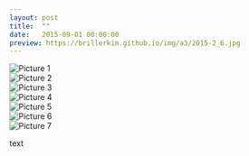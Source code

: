 ```yaml
---
layout: post
title:  ""
date:   2015-09-01 00:00:00
preview: https://brillerkim.github.io/img/a3/2015-2_6.jpg
---
```


![Picture 1](https://brillerkim.github.io/img/a3/2015-2_1.png)
<br>
![Picture 2](https://brillerkim.github.io/img/a3/2015-2_2.png)
<br>
![Picture 3](https://brillerkim.github.io/img/a3/2015-2_3.png)
<br>
![Picture 4](https://brillerkim.github.io/img/a3/2015-2_4.png)
<br>
![Picture 5](https://brillerkim.github.io/img/a3/2015-2_5.jpg)
<br>
![Picture 6](https://brillerkim.github.io/img/a3/2015-2_6.jpg)
<br>
![Picture 7](https://brillerkim.github.io/img/a3/2015-2_7.jpg)
<br>

text
